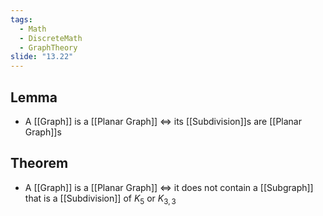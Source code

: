 ```yaml
---
tags:
  - Math
  - DiscreteMath
  - GraphTheory
slide: "13.22"
---
```

## Lemma
- A [[Graph]] is a [[Planar Graph]] $\iff$ its [[Subdivision]]s are [[Planar Graph]]s
## Theorem
- A [[Graph]] is a [[Planar Graph]] $\iff$ it does not contain a [[Subgraph]] that is a [[Subdivision]] of $K_5$ or $K_{3,3}$